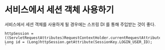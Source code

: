 # 서비스에서 세션 객체 사용하기

서비스에서 세션 객체를 사용하게 될 경우에는 스프링 DI 를 통해 주입받는 것이 좋다.

```
httpSession = ((ServletRequestAttributes)RequestContextHolder.currentRequestAttributes()).getRequest().getSession();
Long id = (Long)httpSession.getAttribute(SessionKey.LOGIN_USER_ID);
`
